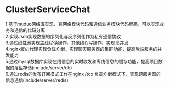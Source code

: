 # ClusterServiceChat
1.基于muduo网络库实现，将网络模块代码和通信业务模块代码解耦，可以实现业务和通信的代码分离    
2.实现Json实现数据的序列化与反序列化作为私有通信协议  
3.通过线性池实现主线程读操作，其他线程写操作，实现高并发    
4.nginx反向代理实现负载均衡，实现聊天服务器的集群功能，提高后端服务的并发能力  
5.通过mysql数据库实现在线信息的实时收发和离线信息的缓存功能，提高项目数据的落盘存储(include/server/db)  
6.通过redis的发布订阅模式工作在nginx /tcp 负载均衡模式下，实现跨服务器的信息通信(include/server/redis)  


